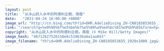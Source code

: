 ```yaml
---
layout: post
title:  "从冰山跃入水中的阿德利企鹅，南极"
date:   "2021-04-24 16:00:00 +0800"
image_url: "http://cn.bing.com/th?id=OHR.AdelieDiving_ZH-CN8185853655_1920x1080.jpg&rf=LaDigue_1920x1080.jpg&pid=hp"
link: "/search?q=%e9%98%bf%e5%be%b7%e5%88%a9%e4%bc%81%e9%b9%85&form=hpcapt&mkt=zh-cn"
copyright: "从冰山跃入水中的阿德利企鹅，南极 (© Mike Hill/Getty Images)"
image_hash: "46712b27526158e6c519636a6a1aa843"
image_filename: "th?id=OHR.AdelieDiving_ZH-CN8185853655_1920x1080.jpg&rf=LaDigue_1920x1080.jpg&pid=hp"
---
```

